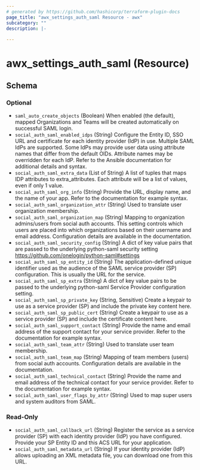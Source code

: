```yaml
---
# generated by https://github.com/hashicorp/terraform-plugin-docs
page_title: "awx_settings_auth_saml Resource - awx"
subcategory: ""
description: |-
  
---
```


# awx_settings_auth_saml (Resource)





<!-- schema generated by tfplugindocs -->
## Schema

### Optional

- `saml_auto_create_objects` (Boolean) When enabled (the default), mapped Organizations and Teams will be created automatically on successful SAML login.
- `social_auth_saml_enabled_idps` (String) Configure the Entity ID, SSO URL and certificate for each identity provider (IdP) in use. Multiple SAML IdPs are supported. Some IdPs may provide user data using attribute names that differ from the default OIDs. Attribute names may be overridden for each IdP. Refer to the Ansible documentation for additional details and syntax.
- `social_auth_saml_extra_data` (List of String) A list of tuples that maps IDP attributes to extra_attributes. Each attribute will be a list of values, even if only 1 value.
- `social_auth_saml_org_info` (String) Provide the URL, display name, and the name of your app. Refer to the documentation for example syntax.
- `social_auth_saml_organization_attr` (String) Used to translate user organization membership.
- `social_auth_saml_organization_map` (String) Mapping to organization admins/users from social auth accounts. This setting
controls which users are placed into which organizations based on their
username and email address. Configuration details are available in the
documentation.
- `social_auth_saml_security_config` (String) A dict of key value pairs that are passed to the underlying python-saml security setting https://github.com/onelogin/python-saml#settings
- `social_auth_saml_sp_entity_id` (String) The application-defined unique identifier used as the audience of the SAML service provider (SP) configuration. This is usually the URL for the service.
- `social_auth_saml_sp_extra` (String) A dict of key value pairs to be passed to the underlying python-saml Service Provider configuration setting.
- `social_auth_saml_sp_private_key` (String, Sensitive) Create a keypair to use as a service provider (SP) and include the private key content here.
- `social_auth_saml_sp_public_cert` (String) Create a keypair to use as a service provider (SP) and include the certificate content here.
- `social_auth_saml_support_contact` (String) Provide the name and email address of the support contact for your service provider. Refer to the documentation for example syntax.
- `social_auth_saml_team_attr` (String) Used to translate user team membership.
- `social_auth_saml_team_map` (String) Mapping of team members (users) from social auth accounts. Configuration
details are available in the documentation.
- `social_auth_saml_technical_contact` (String) Provide the name and email address of the technical contact for your service provider. Refer to the documentation for example syntax.
- `social_auth_saml_user_flags_by_attr` (String) Used to map super users and system auditors from SAML.

### Read-Only

- `social_auth_saml_callback_url` (String) Register the service as a service provider (SP) with each identity provider (IdP) you have configured. Provide your SP Entity ID and this ACS URL for your application.
- `social_auth_saml_metadata_url` (String) If your identity provider (IdP) allows uploading an XML metadata file, you can download one from this URL.
